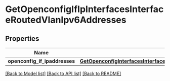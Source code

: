 # GetOpenconfigIfIpInterfacesInterfaceRoutedVlanIpv6Addresses

## Properties
Name | Type | Description | Notes
------------ | ------------- | ------------- | -------------
**openconfig_if_ipaddresses** | [**GetOpenconfigInterfacesInterfacesOpenconfiginterfacesinterfacesSubinterfacesOpenconfigifipipv6Addresses**](GetOpenconfigInterfacesInterfacesOpenconfiginterfacesinterfacesSubinterfacesOpenconfigifipipv6Addresses.md) |  | [optional] 

[[Back to Model list]](../README.md#documentation-for-models) [[Back to API list]](../README.md#documentation-for-api-endpoints) [[Back to README]](../README.md)


